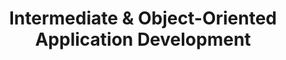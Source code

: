 ---
title: Intermediate & Object-Oriented Application Development
number: IST 242
description: EXAMPLE DESCRIPTION
bulletin-link: http://bulletins.psu.edu/undergrad/courses/i/ist/242
pathway-list:
---